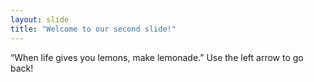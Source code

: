 ```yaml
---
layout: slide
title: "Welcome to our second slide!"
---
```

“When life gives you lemons, make lemonade.”
Use the left arrow to go back!
